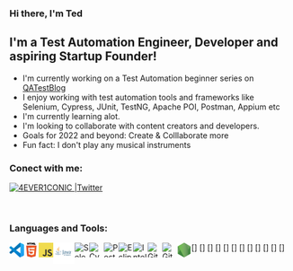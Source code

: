 ### Hi there, I'm Ted 

## I'm a Test Automation Engineer, Developer and aspiring Startup Founder!
- I'm currently working on a Test Automation beginner series on [QATestBlog](https://qatestblog.hashnode.dev)
- I enjoy working with test automation tools and frameworks like Selenium, Cypress, JUnit, TestNG, Apache POI, Postman, Appium etc
- I'm currently learning alot. 
- I'm looking to collaborate with content creators and developers.
- Goals for 2022 and beyond: Create & Colllaborate more
- Fun fact: I don't play any musical instruments 

### Conect with me:

[<img align="centre" alt="4EVER1CONIC |Twitter" width="22px" src="https://cdn.jsdelivr.net/npm/simple-icons@v5/icons/twitter.svg" />][twitter] 


<br />

### Languages and Tools:

[<img align="left" alt="Visual Studio Code" width="26px" src="https://raw.githubusercontent.com/github/explore/80688e429a7d4ef2fca1e82350fe8e3517d3494d/topics/visual-studio-code/visual-studio-code.png" />]
[<img align="left" alt="HTML5" width="26px" src="https://raw.githubusercontent.com/github/explore/80688e429a7d4ef2fca1e82350fe8e3517d3494d/topics/html/html.png" />]
[<img align="left" alt="JavaScript" width="26px" src="https://raw.githubusercontent.com/github/explore/80688e429a7d4ef2fca1e82350fe8e3517d3494d/topics/javascript/javascript.png" />]
[<img align="left" alt="Java" width="38px" src="https://raw.githubusercontent.com/github/explore/80688e429a7d4ef2fca1e82350fe8e3517d3494d/topics/java/java.png" />]
[<img align="left" alt="Selenium" height="26px" width="26px" src="https://unpkg.com/simple-icons@v5/icons/selenium.svg" />]
[<img align="left" alt="Cypress" height="26px" width="26px" src="https://unpkg.com/simple-icons@v5/icons/cypress.svg" />] 
[<img align="left" alt="Postman" height="26px" width="26px" src="https://unpkg.com/simple-icons@v5/icons/postman.svg" />] 
[<img align="left" alt="Eclipse IDE" height="26px" width="26px" src="https://unpkg.com/simple-icons@v5/icons/eclipse.svg" />] 
[<img align="left" alt="IntelliJ" height="26px" width="26px" src="https://unpkg.com/simple-icons@v5/icons/IntelliJ.svg" />] 
[<img align="left" alt="Git" height="26px" width="26px" src="https://unpkg.com/simple-icons@v5/icons/git.svg" />] 
[<img align="left" alt="Github" height="26px" width="26px" src="https://unpkg.com/simple-icons@v5/icons/github.svg" />] 
[<img align="left" alt="Node" height="26px" width="26px" src="https://raw.githubusercontent.com/github/explore/80688e429a7d4ef2fca1e82350fe8e3517d3494d/topics/nodejs/nodejs.png" />]

<br />
<br />


[blog]: https://qatestblog.hashnode.dev
[twitter]: https://twitter.com/4EVER1CONIC
[Gmail]: https://gmail.com/TedGerrad